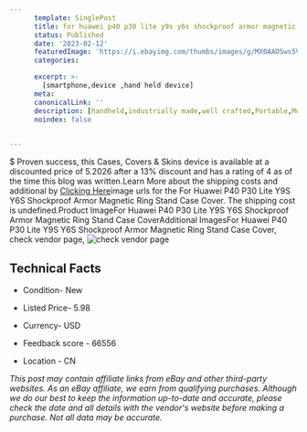 ```yaml
---
      template: SinglePost
      title: for huawei p40 p30 lite y9s y6s shockproof armor magnetic ring stand case cover
      status: Published
      date: '2023-02-12'
      featuredImage: 'https://i.ebayimg.com/thumbs/images/g/MX0AAOSws5VgyICc/s-l225.jpg'
      categories: 

      excerpt: >-
        [smartphone,device ,hand held device]
      meta:
      canonicalLink: ''
      description: [handheld,industrially made,well crafted,Portable,Mobile,Compact,Convenient,Lightweight,Maneuverable,Man-portable,Miniature,Carriable,Hand-held,Light,Holdable,Transportable,Mobile device,Pocket-sized,On-the-go,Wireless,Cordless,Compact size,Convenient size, smartphone,device ,hand held device]
      noindex: false

        
---
```

$
    Proven success, this Cases, Covers & Skins device is available at a discounted price of 5.2026 after a 13% discount and has a rating of 4 as of the time this blog was written.Learn More about the shipping costs and additional by [Clicking Here](https://www.ebay.com/itm/363435113358?hash=item549e6bbb8e%3Ag%3AMX0AAOSws5VgyICc&mkevt=1&mkcid=1&mkrid=711-53200-19255-0&campid=%253CePNCampaignId%253E&customid=%253CreferenceId%253E&toolid=10049)image urls for the For Huawei P40 P30 Lite Y9S Y6S Shockproof Armor Magnetic Ring Stand Case Cover. The shipping cost is undefined.Product ImageFor Huawei P40 P30 Lite Y9S Y6S Shockproof Armor Magnetic Ring Stand Case CoverAdditional ImagesFor Huawei P40 P30 Lite Y9S Y6S Shockproof Armor Magnetic Ring Stand Case Cover, check vendor page, ![check vendor page](https://origin-galleryplus.ebayimg.com/ws/web/363435113358_2_0_1/225x225.jpg,https://origin-galleryplus.ebayimg.com/ws/web/363435113358_3_0_1/225x225.jpg,https://origin-galleryplus.ebayimg.com/ws/web/363435113358_4_0_1/225x225.jpg,https://origin-galleryplus.ebayimg.com/ws/web/363435113358_5_0_1/225x225.jpg,https://origin-galleryplus.ebayimg.com/ws/web/363435113358_6_0_1/225x225.jpg,https://origin-galleryplus.ebayimg.com/ws/web/363435113358_7_0_1/225x225.jpg,https://origin-galleryplus.ebayimg.com/ws/web/363435113358_8_0_1/225x225.jpg,https://origin-galleryplus.ebayimg.com/ws/web/363435113358_9_0_1/225x225.jpg,https://origin-galleryplus.ebayimg.com/ws/web/363435113358_10_0_1/225x225.jpg)
    
    

 ## Technical Facts 



     
      

 - Condition- New 


      

 - Listed Price- 5.98 


      

 - Currency- USD 


      

 - Feedback score - 66556 


      

 - Location - CN 


      
      

 *_This post may contain affiliate links from eBay and other third-party websites. As an eBay affiliate, we earn from qualifying purchases. Although we do our best to keep the information up-to-date and accurate, please check the date and all details with the vendor's website before making a purchase. Not all data may be accurate._*



    
    
    
    
    